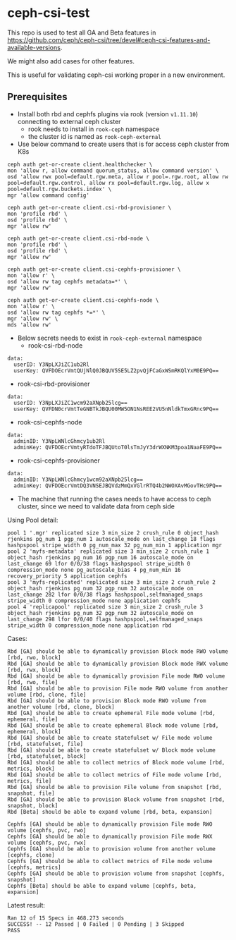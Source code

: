 # ceph-csi-test

This repo is used to test all GA and Beta features in https://github.com/ceph/ceph-csi/tree/devel#ceph-csi-features-and-available-versions. 

We might also add cases for other features.

This is useful for validating ceph-csi working proper in a new environment.

## Prerequisites

* Install both rbd and cephfs plugins via rook (version `v1.11.10`) connecting to external ceph cluster
  * rook needs to install in `rook-ceph` namespace
  * the cluster id is named as `rook-ceph-external`
* Use below command to create users that is for access ceph cluster from K8s

```
ceph auth get-or-create client.healthchecker \
mon 'allow r, allow command quorum_status, allow command version' \
osd 'allow rwx pool=default.rgw.meta, allow r pool=.rgw.root, allow rw pool=default.rgw.control, allow rx pool=default.rgw.log, allow x pool=default.rgw.buckets.index' \
mgr 'allow command config'

ceph auth get-or-create client.csi-rbd-provisioner \
mon 'profile rbd' \
osd 'profile rbd' \
mgr 'allow rw'

ceph auth get-or-create client.csi-rbd-node \
mon 'profile rbd' \
osd 'profile rbd' \
mgr 'allow rw'

ceph auth get-or-create client.csi-cephfs-provisioner \
mon 'allow r' \
osd 'allow rw tag cephfs metadata=*' \
mgr 'allow rw'

ceph auth get-or-create client.csi-cephfs-node \
mon 'allow r' \
osd 'allow rw tag cephfs *=*' \
mgr 'allow rw' \
mds 'allow rw'
```

* Below secrets needs to exist in `rook-ceph-external` namespace
  * rook-csi-rbd-node

```
data:
  userID: Y3NpLXJiZC1ub2Rl
  userKey: QVFDOEcrVmtQUjNlQ0JBQUV5SE5LZ2pvQjFCaGxWSmRKQlYxM0E9PQ==
```

  * rook-csi-rbd-provisioner

```
data:
  userID: Y3NpLXJiZC1wcm92aXNpb25lcg==
  userKey: QVFDN0crVmtTeGNBTkJBQU00MW5ON1NsREE2VU5nNldkTmxGRnc9PQ==
```

  * rook-csi-cephfs-node

```
data:
  adminID: Y3NpLWNlcGhmcy1ub2Rl
  adminKey: QVFDOEcrVmtyRTdoTFJBQUtoT0lsTmJyY3drWXNKM3poa1NaaFE9PQ==
```

  * rook-csi-cephfs-provisioner

```
data:
  adminID: Y3NpLWNlcGhmcy1wcm92aXNpb25lcg==
  adminKey: QVFDOEcrVmtDQ3VNSEJBQVdzMmQxVGlrRTQ4b2NWOXAvMGovTHc9PQ==
```
* The machine that running the cases needs to have access to ceph cluster, since we need to validate data from ceph side


Using Pool detail:

```
pool 1 '.mgr' replicated size 3 min_size 2 crush_rule 0 object_hash rjenkins pg_num 1 pgp_num 1 autoscale_mode on last_change 18 flags hashpspool stripe_width 0 pg_num_max 32 pg_num_min 1 application mgr
pool 2 'myfs-metadata' replicated size 3 min_size 2 crush_rule 1 object_hash rjenkins pg_num 16 pgp_num 16 autoscale_mode on last_change 69 lfor 0/0/38 flags hashpspool stripe_width 0 compression_mode none pg_autoscale_bias 4 pg_num_min 16 recovery_priority 5 application cephfs
pool 3 'myfs-replicated' replicated size 3 min_size 2 crush_rule 2 object_hash rjenkins pg_num 32 pgp_num 32 autoscale_mode on last_change 282 lfor 0/0/38 flags hashpspool,selfmanaged_snaps stripe_width 0 compression_mode none application cephfs
pool 4 'replicapool' replicated size 3 min_size 2 crush_rule 3 object_hash rjenkins pg_num 32 pgp_num 32 autoscale_mode on last_change 298 lfor 0/0/40 flags hashpspool,selfmanaged_snaps stripe_width 0 compression_mode none application rbd
```

Cases:

```
Rbd [GA] should be able to dynamically provision Block mode RWO volume [rbd, rwo, block]
Rbd [GA] should be able to dynamically provision Block mode RWX volume [rbd, rwx, block]
Rbd [GA] should be able to dynamically provision File mode RWO volume [rbd, rwo, file]
Rbd [GA] should be able to provision File mode RWO volume from another volume [rbd, clone, file]
Rbd [GA] should be able to provision Block mode RWO volume from another volume [rbd, clone, block]
Rbd [GA] should be able to create ephemeral File mode volume [rbd, ephemeral, file]
Rbd [GA] should be able to create ephemeral Block mode volume [rbd, ephemeral, block]
Rbd [GA] should be able to create statefulset w/ File mode volume [rbd, statefulset, file]
Rbd [GA] should be able to create statefulset w/ Block mode volume [rbd, statefulset, block]
Rbd [GA] should be able to collect metrics of Block mode volume [rbd, metrics, block]
Rbd [GA] should be able to collect metrics of File mode volume [rbd, metrics, file]
Rbd [GA] should be able to provision File volume from snapshot [rbd, snapshot, file]
Rbd [GA] should be able to provision Block volume from snapshot [rbd, snapshot, block]
Rbd [Beta] should be able to expand volume [rbd, beta, expansion]

Cephfs [GA] should be able to dynamically provision File mode RWO volume [cephfs, pvc, rwo]
Cephfs [GA] should be able to dynamically provision File mode RWX volume [cephfs, pvc, rwx]
Cephfs [GA] should be able to provision volume from another volume [cephfs, clone]
Cephfs [GA] should be able to collect metrics of File mode volume [cephfs, metrics]
Cephfs [GA] should be able to provision volume from snapshot [cephfs, snapshot]
Cephfs [Beta] should be able to expand volume [cephfs, beta, expansion]
```

Latest result:

```
Ran 12 of 15 Specs in 468.273 seconds
SUCCESS! -- 12 Passed | 0 Failed | 0 Pending | 3 Skipped
PASS
```
